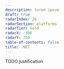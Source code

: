 ```yaml
---
description: lorem ipsum
draft: true
radarIndex: 20
radarSection: platforms
radarTier: hold
radarX: -386
radarY: 250
table-of-contents: false
title: .NET
---
```


TODO justification
